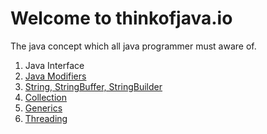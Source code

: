 # Welcome to thinkofjava.io

The java concept which all java programmer must aware of.

1. Java Interface
2. [Java Modifiers](java/modifiers/README.md)
2. [String, StringBuffer, StringBuilder](java/String/index.html)
3. [Collection](java/Collection/README.md)
4. [Generics](java/generic/README.md)
5. [Threading	](java/Threading/README.md)



